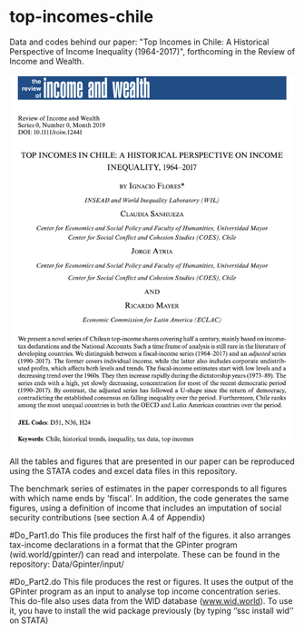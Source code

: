 # top-incomes-chile

Data and codes behind our paper: "Top Incomes in Chile: A Historical Perspective of Income Inequality (1964-2017)",
forthcoming in the Review of Income and Wealth.

<div align="center">
<img src="screen-shot-paper.png" width="500" />  
</div>

All the tables and figures that are presented in our paper 
can be reproduced using the STATA codes and excel data files in this repository. 

The benchmark series of estimates in the paper corresponds to all figures with which name ends by 'fiscal'.
In addition, the code generates the same figures, using a definition of income that includes an imputation 
of social security contributions (see section A.4 of Appendix)

#Do_Part1.do 
This file produces the first half of the figures. it also arranges tax-income declarations in a format that 
the GPinter program (wid.world/gpinter/) can read and interpolate. These can be found in the repository: Data/Gpinter/input/

#Do_Part2.do 
This file produces the rest or figures. It uses the output of the GPinter program as an input to analyse top income 
concentration series. This do-file also uses data from the WID database (www.wid.world). To use it, you have to install 
the wid package previously (by typing ‘’ssc install wid’’ on STATA)

